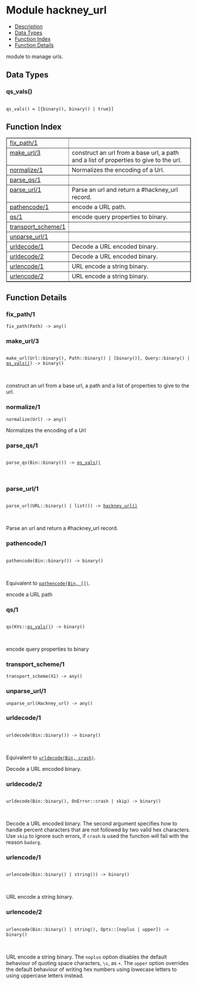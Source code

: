

# Module hackney_url #
* [Description](#description)
* [Data Types](#types)
* [Function Index](#index)
* [Function Details](#functions)

module to manage urls.

<a name="types"></a>

## Data Types ##




### <a name="type-qs_vals">qs_vals()</a> ###


<pre><code>
qs_vals() = [{binary(), binary() | true}]
</code></pre>

<a name="index"></a>

## Function Index ##


<table width="100%" border="1" cellspacing="0" cellpadding="2" summary="function index"><tr><td valign="top"><a href="#fix_path-1">fix_path/1</a></td><td></td></tr><tr><td valign="top"><a href="#make_url-3">make_url/3</a></td><td> construct an url from a base url, a path and a list of
properties to give to the url.</td></tr><tr><td valign="top"><a href="#normalize-1">normalize/1</a></td><td>Normalizes the encoding of a Url.</td></tr><tr><td valign="top"><a href="#parse_qs-1">parse_qs/1</a></td><td></td></tr><tr><td valign="top"><a href="#parse_url-1">parse_url/1</a></td><td>Parse an url and return a #hackney_url record.</td></tr><tr><td valign="top"><a href="#pathencode-1">pathencode/1</a></td><td>encode a URL path.</td></tr><tr><td valign="top"><a href="#qs-1">qs/1</a></td><td>encode query properties to binary.</td></tr><tr><td valign="top"><a href="#transport_scheme-1">transport_scheme/1</a></td><td></td></tr><tr><td valign="top"><a href="#unparse_url-1">unparse_url/1</a></td><td></td></tr><tr><td valign="top"><a href="#urldecode-1">urldecode/1</a></td><td>Decode a URL encoded binary.</td></tr><tr><td valign="top"><a href="#urldecode-2">urldecode/2</a></td><td>Decode a URL encoded binary.</td></tr><tr><td valign="top"><a href="#urlencode-1">urlencode/1</a></td><td>URL encode a string binary.</td></tr><tr><td valign="top"><a href="#urlencode-2">urlencode/2</a></td><td>URL encode a string binary.</td></tr></table>


<a name="functions"></a>

## Function Details ##

<a name="fix_path-1"></a>

### fix_path/1 ###

`fix_path(Path) -> any()`

<a name="make_url-3"></a>

### make_url/3 ###

<pre><code>
make_url(Url::binary(), Path::binary() | [binary()], Query::binary() | <a href="#type-qs_vals">qs_vals()</a>) -&gt; binary()
</code></pre>
<br />

construct an url from a base url, a path and a list of
properties to give to the url.

<a name="normalize-1"></a>

### normalize/1 ###

`normalize(Url) -> any()`

Normalizes the encoding of a Url

<a name="parse_qs-1"></a>

### parse_qs/1 ###

<pre><code>
parse_qs(Bin::binary()) -&gt; <a href="#type-qs_vals">qs_vals()</a>
</code></pre>
<br />

<a name="parse_url-1"></a>

### parse_url/1 ###

<pre><code>
parse_url(URL::binary() | list()) -&gt; <a href="#type-hackney_url">hackney_url()</a>
</code></pre>
<br />

Parse an url and return a #hackney_url record.

<a name="pathencode-1"></a>

### pathencode/1 ###

<pre><code>
pathencode(Bin::binary()) -&gt; binary()
</code></pre>
<br />

Equivalent to [`pathencode(Bin, [])`](#pathencode-2).

encode a URL path

<a name="qs-1"></a>

### qs/1 ###

<pre><code>
qs(KVs::<a href="#type-qs_vals">qs_vals()</a>) -&gt; binary()
</code></pre>
<br />

encode query properties to binary

<a name="transport_scheme-1"></a>

### transport_scheme/1 ###

`transport_scheme(X1) -> any()`

<a name="unparse_url-1"></a>

### unparse_url/1 ###

`unparse_url(Hackney_url) -> any()`

<a name="urldecode-1"></a>

### urldecode/1 ###

<pre><code>
urldecode(Bin::binary()) -&gt; binary()
</code></pre>
<br />

Equivalent to [`urldecode(Bin, crash)`](#urldecode-2).

Decode a URL encoded binary.

<a name="urldecode-2"></a>

### urldecode/2 ###

<pre><code>
urldecode(Bin::binary(), OnError::crash | skip) -&gt; binary()
</code></pre>
<br />

Decode a URL encoded binary.
The second argument specifies how to handle percent characters that are not
followed by two valid hex characters. Use `skip` to ignore such errors,
if `crash` is used the function will fail with the reason `badarg`.

<a name="urlencode-1"></a>

### urlencode/1 ###

<pre><code>
urlencode(Bin::binary() | string()) -&gt; binary()
</code></pre>
<br />

URL encode a string binary.

<a name="urlencode-2"></a>

### urlencode/2 ###

<pre><code>
urlencode(Bin::binary() | string(), Opts::[noplus | upper]) -&gt; binary()
</code></pre>
<br />

URL encode a string binary.
The `noplus` option disables the default behaviour of quoting space
characters, `\s`, as `+`. The `upper` option overrides the default behaviour
of writing hex numbers using lowecase letters to using uppercase letters
instead.

